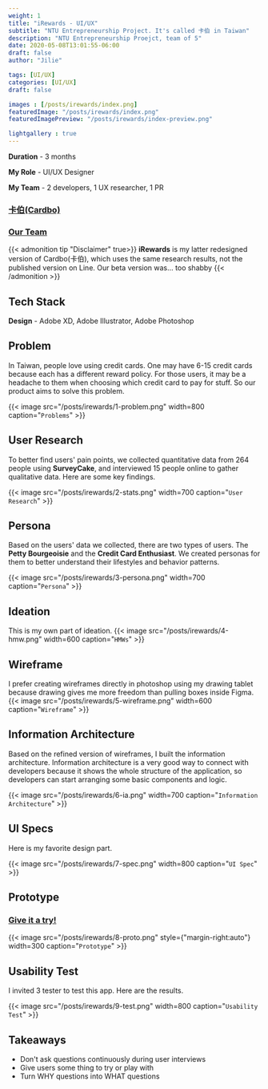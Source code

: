 ```yaml
---
weight: 1
title: "iRewards - UI/UX"
subtitle: "NTU Entrepreneurship Project. It's called 卡伯 in Taiwan"
description: "NTU Entrepreneurship Proejct, team of 5"
date: 2020-05-08T13:01:55-06:00
draft: false
author: "Jilie"

tags: [UI/UX]
categories: [UI/UX]
draft: false 

images : [/posts/irewards/index.png]
featuredImage: "/posts/irewards/index.png"
featuredImagePreview: "/posts/irewards/index-preview.png"

lightgallery : true
---
```


<!--more-->
**Duration** - 3 months

**My Role** - UI/UX Designer

**My Team** - 2 developers, 1 UX researcher, 1 PR
### [卡伯(Cardbo)](https://page.line.me/089clhec)

### [Our Team](https://cep.ntu.edu.tw/2019/12/30/cep12th-carbo/)

{{< admonition tip "Disclaimer" true>}}
**iRewards** is my latter redesigned version of Cardbo(卡伯), which uses the same research results, not the published version on Line. Our beta version was... too shabby
{{< /admonition >}}

## Tech Stack
**Design** - Adobe XD, Adobe Illustrator, Adobe Photoshop

## Problem 

In Taiwan, people love using credit cards. One may have 6-15 credit cards because each has a different reward policy. For those users, it may be a headache to them when choosing which credit card to pay for stuff. So our product aims to solve this problem.

{{< image src="/posts/irewards/1-problem.png" width=800 caption="`Problems`" >}}

## User Research

To better find users' pain points, we collected quantitative data from 264 people using **SurveyCake**, and interviewed 15 people online to gather qualitative data. Here are some key findings.

{{< image src="/posts/irewards/2-stats.png" width=700 caption="`User Research`" >}}

## Persona

Based on the users' data we collected, there are two types of users. The **Petty Bourgeoisie** and the **Credit Card Enthusiast**. We created personas for them to better understand their lifestyles and behavior patterns.

{{< image src="/posts/irewards/3-persona.png" width=700 caption="`Persona`" >}}

## Ideation
This is my own part of ideation.
{{< image src="/posts/irewards/4-hmw.png" width=600 caption="`HMWs`" >}}

## Wireframe
I prefer creating wireframes directly in photoshop using my drawing tablet because drawing gives me more freedom than pulling boxes inside Figma.
{{< image src="/posts/irewards/5-wireframe.png" width=600 caption="`Wireframe`" >}}

## Information Architecture

Based on the refined version of wireframes, I built the information architecture. Information architecture is a very good way to connect with developers because it shows the whole structure of the application, so developers can start arranging some basic components and logic.

{{< image src="/posts/irewards/6-ia.png" width=700 caption="`Information Architecture`" >}}

## UI Specs

Here is my favorite design part.

{{< image src="/posts/irewards/7-spec.png" width=800 caption="`UI Spec`" >}}

## Prototype
### [Give it a try!](https://xd.adobe.com/view/5bb23f2e-6dce-4c09-b14e-dc102236afd1-0ee1/screen/3f7115a1-f55a-455b-94d1-dc7fd4437024)

{{< image src="/posts/irewards/8-proto.png" style={"margin-right:auto"} width=300 caption="`Prototype`" >}}

## Usability Test 

I invited 3 tester to test this app. Here are the results.

{{< image src="/posts/irewards/9-test.png" width=800 caption="`Usability Test`" >}}

## Takeaways
<!--  -->
* Don't ask questions continuously during user interviews
* Give users some thing to try or play with 
* Turn WHY questions into WHAT questions
 
